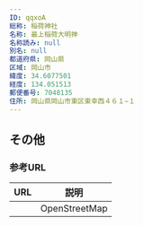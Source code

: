 ```yaml
---
ID: qqxoA
総称: 稲荷神社
名称: 最上稲荷大明神
名称読み: null
別名: null
都道府県: 岡山県
区域: 岡山市
緯度: 34.6077501
経度: 134.051513
郵便番号: 7048135
住所: 岡山県岡山市東区東幸西４６１−１
---
```


## その他

### 参考URL

| URL | 説明          |
| --- | ------------- |
|     | OpenStreetMap |
